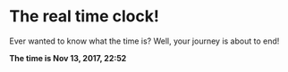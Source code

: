 # The real time clock!

Ever wanted to know what the time is? Well, your journey is about to end!

**The time is Nov 13, 2017, 22:52**
